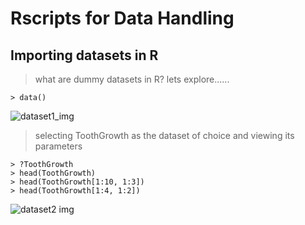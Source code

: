 # Rscripts for Data Handling
## Importing datasets in R
> what are dummy datasets in R? lets explore......
```
> data()
```
![dataset1_img](https://raw.githubusercontent.com/akanksharawat07/Bioinfo_Rscripts/main/datasets.png)
> selecting ToothGrowth as the dataset of choice and viewing its parameters 
```
> ?ToothGrowth
> head(ToothGrowth)
> head(ToothGrowth[1:10, 1:3])
> head(ToothGrowth[1:4, 1:2])
```
![dataset2 img](https://github.com/akanksharawat07/Bioinfo_Rscripts/blob/main/dataset2.png)

